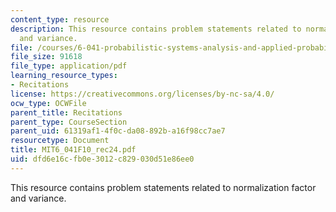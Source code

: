 ```yaml
---
content_type: resource
description: This resource contains problem statements related to normalization factor
  and variance.
file: /courses/6-041-probabilistic-systems-analysis-and-applied-probability-fall-2010/dfd6e16cfb0e3012c829030d51e86ee0_MIT6_041F10_rec24.pdf
file_size: 91618
file_type: application/pdf
learning_resource_types:
- Recitations
license: https://creativecommons.org/licenses/by-nc-sa/4.0/
ocw_type: OCWFile
parent_title: Recitations
parent_type: CourseSection
parent_uid: 61319af1-4f0c-da08-892b-a16f98cc7ae7
resourcetype: Document
title: MIT6_041F10_rec24.pdf
uid: dfd6e16c-fb0e-3012-c829-030d51e86ee0
---
```

This resource contains problem statements related to normalization factor and variance.